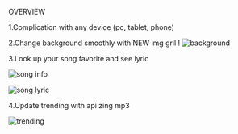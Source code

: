 OVERVIEW

1.Complication with any device (pc, tablet, phone)

2.Change background smoothly with NEW img gril !
![background](https://scontent.fsgn5-2.fna.fbcdn.net/v/t1.15752-9/279125658_534109791545755_8503298091830916966_n.png?_nc_cat=110&ccb=1-7&_nc_sid=ae9488&_nc_ohc=-NUAxiGLo40AX_HaYIX&_nc_ht=scontent.fsgn5-2.fna&oh=03_AVJtZHC5w6k-_NuAV5GmFdlrhQn_BjGUnlfJWJ6PT37X-g&oe=62AEB8FE)

3.Look up your song favorite and see lyric

![song info](https://scontent.fsgn5-11.fna.fbcdn.net/v/t1.15752-9/280785642_5015773335182967_1055681382633388709_n.png?_nc_cat=103&ccb=1-7&_nc_sid=ae9488&_nc_ohc=tYmWgdAg2FEAX-hAsHW&_nc_ht=scontent.fsgn5-11.fna&oh=03_AVIr9alYGyRlHqj8BpLk-N-NZhIkgCIELR4Cy_-yrrianQ&oe=62AC084F)

![song lyric](https://scontent.fsgn5-8.fna.fbcdn.net/v/t1.15752-9/280112346_735792884101025_5498199620924973881_n.png?_nc_cat=109&ccb=1-7&_nc_sid=ae9488&_nc_ohc=cw9ShdQ-Ct0AX8Y8Lez&_nc_ht=scontent.fsgn5-8.fna&oh=03_AVJWxXXH5-wyXFVm_eMHGfRl2PcEsR948m8L2Ov63HFh8g&oe=62AE07F2)

4.Update trending with api zing mp3

![trending](https://scontent.fsgn5-13.fna.fbcdn.net/v/t1.15752-9/280548087_707801530344747_4750366565856390170_n.png?_nc_cat=106&ccb=1-7&_nc_sid=ae9488&_nc_ohc=F-8J4OMf2AIAX9vwinF&_nc_ht=scontent.fsgn5-13.fna&oh=03_AVKEd_ANEhmcJ6xjqBKzHl1rJxrj9iZ1KpoJNRR3SO-dPw&oe=62AE923C)
